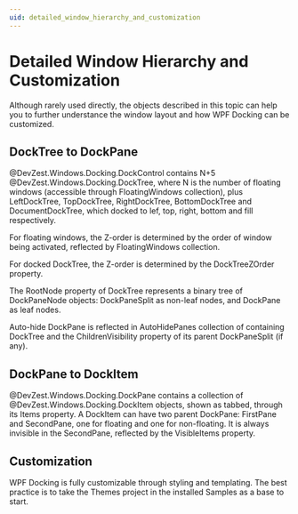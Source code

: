 ```yaml
---
uid: detailed_window_hierarchy_and_customization
---
```


# Detailed Window Hierarchy and Customization

Although rarely used directly, the objects described in this topic can help you to further understance the window layout and how WPF Docking can be customized.

## DockTree to DockPane

@DevZest.Windows.Docking.DockControl contains N+5 @DevZest.Windows.Docking.DockTree, where N is the number of floating windows (accessible through FloatingWindows collection), plus LeftDockTree, TopDockTree, RightDockTree, BottomDockTree and DocumentDockTree, which docked to lef, top, right, bottom and fill respectively.

For floating windows, the Z-order is determined by the order of window being activated, reflected by FloatingWindows collection.

For docked DockTree, the Z-order is determined by the DockTreeZOrder property.

The RootNode property of DockTree represents a binary tree of DockPaneNode objects: DockPaneSplit as non-leaf nodes, and DockPane as leaf nodes.

Auto-hide DockPane is reflected in AutoHidePanes collection of containing DockTree and the ChildrenVisibility property of its parent DockPaneSplit (if any).

## DockPane to DockItem

@DevZest.Windows.Docking.DockPane contains a collection of @DevZest.Windows.Docking.DockItem objects, shown as tabbed, through its Items property. A DockItem can have two parent DockPane: FirstPane and SecondPane, one for floating and one for non-floating. It is always invisible in the SecondPane, reflected by the VisibleItems property.

## Customization

WPF Docking is fully customizable through styling and templating. The best practice is to take the Themes project in the installed Samples as a base to start.